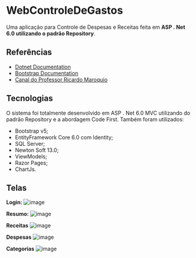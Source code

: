 
# WebControleDeGastos

Uma aplicação para Controle de Despesas e Receitas feita em **ASP . Net 6.0 utilizando o padrão Repository**.


## Referências

 - [Dotnet Documentation](https://docs.microsoft.com/en-us/dotnet/)
 - [Bootstrap Documentation](https://getbootstrap.com/docs/5.2/getting-started/introduction/)
 - [Canal do Professor Ricardo Maroquio](https://www.youtube.com/c/RicardoMaroquio)


## Tecnologias

O sistema foi totalmente desenvolvido em ASP . Net 6.0 MVC utilizando do padrão Repository e a abordagem Code First.
Também foram utilizados:

- Bootstrap v5;
- EntityFramework Core 6.0 com Identity;
- SQL Server;
- Newton Soft 13.0;
- ViewModels;
- Razor Pages;
- ChartJs.

## Telas

**Login:**
![image](https://user-images.githubusercontent.com/35302072/178387463-ca432135-5a9c-4fe6-8d89-37ba24bebca6.png)

**Resumo:**
![image](https://user-images.githubusercontent.com/35302072/178387518-968220a8-726b-4992-81b0-bcb1f2e57ce3.png)

**Receitas**
![image](https://user-images.githubusercontent.com/35302072/178387554-3e58b1e3-cd23-4b4e-b6e3-7edd7a0ffadb.png)

**Despesas**
![image](https://user-images.githubusercontent.com/35302072/178387602-6e9a0fb3-fea7-4e06-bbcd-02b9dcf2a036.png)

**Categorias**
![image](https://user-images.githubusercontent.com/35302072/178387648-a41adef9-0902-475d-897d-cbf950a97704.png)


